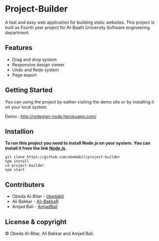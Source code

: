 # Project-Builder
A fast and easy web application for building static websites.
This project is built as Fourth year project for Al-Baath University Software engineering department.

## Features

- Drag and drop system
- Responsive design viewer
- Undo and Redo system
- Page export

## Getting Started

You can using the project by eather visiting the demo site or by installing it on your local system.

Demo : http://redesign-node.herokuapp.com/

## Installion
**To run this project you need to install Node.js on your system.**
**You can install it from the link [Node.js](https://nodejs.org/).**

```
git clone https://github.com/obedabit/project-builder
npm install
cd project-builder
npm start
```

## Contributers
- Obeda Al-Bitar - [obedabit](https://github.com/obedabit)
- Ali Bakkar - [Ali-BakkaR](https://github.com/Ali-BaKKaR)
- Amjad Bali - [AmjadBali](https://github.com/AmjadBali)

## License & copyright
© Obeda Al-Bitar, Ali Bakkar and Amjad Bali.


